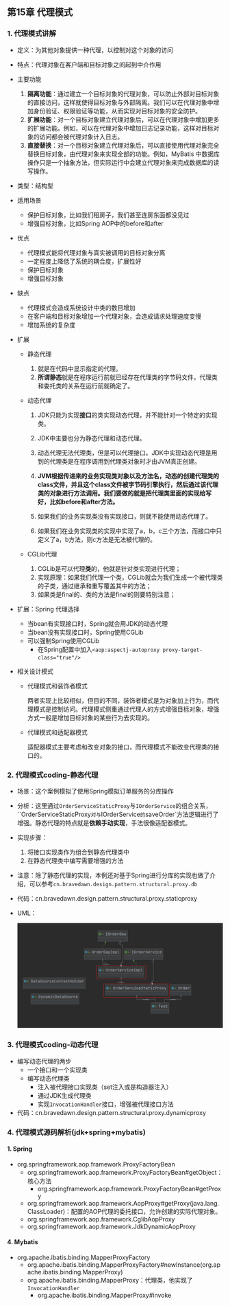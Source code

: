 ## 第15章 代理模式

### 1. 代理模式讲解

* 定义：为其他对象提供一种代理，以控制对这个对象的访问

* 特点：代理对象在客户端和目标对象之间起到中介作用

* 主要功能

  1. **隔离功能**：通过建立一个目标对象的代理对象，可以防止外部对目标对象的直接访问，这样就使得目标对象与外部隔离。我们可以在代理对象中增加身份验证、权限验证等功能，从而实现对目标对象的安全防护。
  2. **扩展功能**：对一个目标对象建立代理对象后，可以在代理对象中增加更多的扩展功能。例如，可以在代理对象中增加日志记录功能，这样对目标对象的访问都会被代理对象计入日志。
  3. **直接替换**：对一个目标对象建立代理对象后，可以直接使用代理对象完全替换目标对象，由代理对象来实现全部的功能。例如，MyBatis 中数据库操作只是一个抽象方法，但实际运行中会建立代理对象来完成数据库的读写操作。

* 类型：结构型

* 适用场景

  * 保护目标对象，比如我们租房子，我们甚至连房东面都没见过
  * 增强目标对象，比如Spring AOP中的before和after

* 优点

  * 代理模式能将代理对象与真实被调用的目标对象分离
  * 一定程度上降低了系统的耦合度，扩展性好
  * 保护目标对象
  * 增强目标对象

* 缺点

  * 代理模式会造成系统设计中类的数目增加
  * 在客户端和目标对象增加一个代理对象，会造成请求处理速度变慢
  * 增加系统的复杂度

* 扩展

  * 静态代理

    1. 就是在代码中显示指定的代理。
    2. **所谓静态**就是在程序运行前就已经存在代理类的字节码文件，代理类和委托类的关系在运行前就确定了。

  * 动态代理

    1. JDK只能为实现**接口**的类实现动态代理，并不能针对一个特定的实现类。

    2. JDK中主要也分为静态代理和动态代理。

    3. 动态代理无法代理类，但是可以代理接口。JDK中实现动态代理是用到的代理类是在程序调用到代理类对象时才由JVM真正创建。

    4. **JVM根据传进来的业务实现类对象以及方法名，动态的创建代理类的class文件，并且这个class文件被字节码引擎执行，然后通过该代理类的对象进行方法调用。我们要做的就是把代理类里面的实现给写好，比如before和after方法。**

    5. 如果我们的业务实现类没有实现接口，则就不能使用动态代理了。

    6. 如果我们在业务实现类的实现中实现了a，b，c三个方法，而接口中只定义了a，b方法，则c方法是无法被代理的。

  * CGLib代理

    1. CGLib是可以代理**类**的，他就是针对类实现进行代理；
    2. 实现原理：如果我们代理一个类，CGLib就会为我们生成一个被代理类的子类，通过继承和重写覆盖其中的方法；
    3. 如果类是final的、类的方法是final的则要特别注意；

* 扩展：Spring 代理选择

  * 当bean有实现接口时，Spring就会用JDK的动态代理
  * 当bean没有实现接口时，Spring使用CGLib
  * 可以强制Spring使用CGLib
    * 在Spring配置中加入`<aop:aspectj-autoproxy proxy-target-class="true"/>`

* 相关设计模式

  * 代理模式和装饰者模式

    两者实现上比较相似，但目的不同，装饰者模式是为对象加上行为，而代理模式是控制访问。代理模式侧重通过代理人的方式增强目标对象，增强方式一般是增加目标对象的某些行为去实现的。

  * 代理模式和适配器模式

    适配器模式主要考虑和改变对象的接口，而代理模式不能改变代理类的接口的。

### 2. 代理模式coding-静态代理

* 场景：这个案例模拟了使用Spring模拟订单服务的分库操作

* 分析：这里通过`OrderServiceStaticProxy`与`IOrderService`的组合关系，``OrderServiceStaticProxy`对与`IOrderService`的`saveOrder`方法逻辑进行了增强。静态代理的特点就是**依赖手动实现**，手法很像适配器模式。

* 实现步骤：

  1. 将接口实现类作为组合到静态代理类中
  2. 在静态代理类中编写需要增强的方法

* 注意：除了静态代理的实现，本例还对基于Spring进行分库的实现也做了介绍，可以参考`cn.bravedawn.design.pattern.structural.proxy.db`

* 代码：cn.bravedawn.design.pattern.structural.proxy.staticproxy

* UML：

  ![](../../../笔记图片/11/54.png)

### 3. 代理模式coding-动态代理

* 编写动态代理的两步
  * 一个接口和一个实现类
  * 编写动态代理类
    * 注入被代理接口实现类（set注入或是构造器注入）
    * 通过JDK生成代理类
    * 实现`InvocationHandler`接口，增强被代理接口方法
* 代码：cn.bravedawn.design.pattern.structural.proxy.dynamicproxy

### 4. 代理模式源码解析(jdk+spring+mybatis) 

#### 1. Spring

* org.springframework.aop.framework.ProxyFactoryBean
  * org.springframework.aop.framework.ProxyFactoryBean#getObject：核心方法
    * org.springframework.aop.framework.ProxyFactoryBean#getProxy
  * org.springframework.aop.framework.AopProxy#getProxy(java.lang.ClassLoader)：配置的AOP代理的委托接口，允许创建的实际代理对象。
  * org.springframework.aop.framework.CglibAopProxy
  * org.springframework.aop.framework.JdkDynamicAopProxy

#### 4. Mybatis

* org.apache.ibatis.binding.MapperProxyFactory
  * org.apache.ibatis.binding.MapperProxyFactory#newInstance(org.apache.ibatis.binding.MapperProxy<T>)
  * org.apache.ibatis.binding.MapperProxy：代理类，他实现了`InvocationHandler`
    * org.apache.ibatis.binding.MapperProxy#invoke


